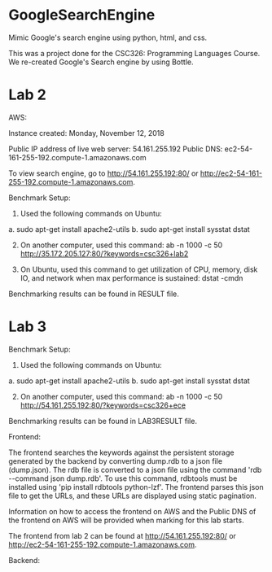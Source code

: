 # GoogleSearchEngine

Mimic Google's search engine using python, html, and css.

This was a project done for the CSC326: Programming Languages Course.
We re-created Google's Search engine by using Bottle.

# Lab 2

AWS:

Instance created: Monday, November 12, 2018

Public IP address of live web server: 54.161.255.192
Public DNS: ec2-54-161-255-192.compute-1.amazonaws.com   

To view search engine, go to http://54.161.255.192:80/ or http://ec2-54-161-255-192.compute-1.amazonaws.com.

Benchmark Setup:

1. Used the following commands on Ubuntu:

a. sudo apt-get install apache2-utils
b. sudo apt-get install sysstat dstat

2. On another computer, used this command: ab -n 1000 -c 50 http://35.172.205.127:80/?keywords=csc326+lab2

3. On Ubuntu, used this command to get utilization of CPU, memory, disk IO, 
   and network when max performance is sustained: dstat -cmdn
   
Benchmarking results can be found in RESULT file. 

# Lab 3

Benchmark Setup:

1. Used the following commands on Ubuntu:

a. sudo apt-get install apache2-utils
b. sudo apt-get install sysstat dstat

2. On another computer, used this command: ab -n 1000 -c 50 http://54.161.255.192:80/?keywords=csc326+ece
   
Benchmarking results can be found in LAB3RESULT file.

Frontend:

The frontend searches the keywords against the persistent storage generated by the backend by converting dump.rdb to a json file (dump.json). The rdb file is converted to a json file using the command 'rdb --command json dump.rdb'. To use this command, rdbtools must be installed using 'pip install rdbtools python-lzf'. The frontend parses this json file to get the URLs, and these URLs are displayed using static pagination. 

Information on how to access the frontend on AWS and the Public DNS of the frontend on AWS will be provided when marking for this lab starts.

The frontend from lab 2 can be found at http://54.161.255.192:80/ or http://ec2-54-161-255-192.compute-1.amazonaws.com.

Backend:



